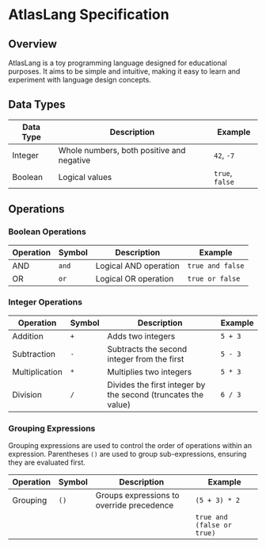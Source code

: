 # AtlasLang Specification

## Overview

AtlasLang is a toy programming language designed for educational purposes.
It aims to be simple and intuitive, making it easy to learn and experiment with language design concepts.

## Data Types

| Data Type | Description                               | Example         |
| --------- | ----------------------------------------- | --------------- |
| Integer   | Whole numbers, both positive and negative | `42`, `-7`      |
| Boolean   | Logical values                            | `true`, `false` |

## Operations

### Boolean Operations

| Operation | Symbol | Description           | Example          |
| --------- | ------ | --------------------- | ---------------- |
| AND       | `and`  | Logical AND operation | `true and false` |
| OR        | `or`   | Logical OR operation  | `true or false`  |

### Integer Operations

| Operation      | Symbol | Description                                                   | Example |
| -------------- | ------ | ------------------------------------------------------------- | ------- |
| Addition       | `+`    | Adds two integers                                             | `5 + 3` |
| Subtraction    | `-`    | Subtracts the second integer from the first                   | `5 - 3` |
| Multiplication | `*`    | Multiplies two integers                                       | `5 * 3` |
| Division       | `/`    | Divides the first integer by the second (truncates the value) | `6 / 3` |

### Grouping Expressions

Grouping expressions are used to control the order of operations within an expression. Parentheses `()` are used to group sub-expressions, ensuring they are evaluated first.

| Operation | Symbol | Description                               | Example                    |
| --------- | ------ | ----------------------------------------- | -------------------------- |
| Grouping  | `()`   | Groups expressions to override precedence | `(5 + 3) * 2`              |
|           |        |                                           | `true and (false or true)` |
